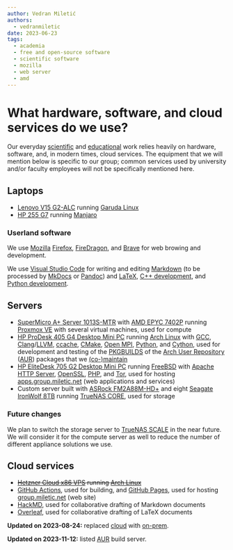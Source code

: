 ```yaml
---
author: Vedran Miletić
authors:
  - vedranmiletic
date: 2023-06-23
tags:
  - academia
  - free and open-source software
  - scientific software
  - mozilla
  - web server
  - amd
---
```


# What hardware, software, and cloud services do we use?

Our everyday [scientific](../../projects.md) and [educational](../../teaching/index.md) work relies heavily on hardware, software, and, in modern times, cloud services. The equipment that we will mention below is specific to our group; common services used by university and/or faculty employees will not be specifically mentioned here.

<!-- more -->

## Laptops

- [Lenovo V15 G2-ALC](https://pcsupport.lenovo.com/us/en/products/laptops-and-netbooks/lenovo-v-series-laptops/v15-g2-alc) running [Garuda Linux](https://garudalinux.org/)
- [HP 255 G7](https://support.hp.com/us-en/product/hp-255-g7-notebook-pc/24381324) running [Manjaro](https://manjaro.org/)

### Userland software

We use [Mozilla](https://www.mozilla.org/) [Firefox](https://www.mozilla.org/firefox/), [FireDragon](https://forum.garudalinux.org/t/firedragon-librewolf-fork/5018), and [Brave](https://brave.com/) for web browing and development.

We use [Visual Studio Code](https://code.visualstudio.com/) for writing and editing [Markdown](https://code.visualstudio.com/docs/languages/markdown) (to be processed by [MkDocs](https://www.mkdocs.org/) or [Pandoc](https://pandoc.org/)) and [LaTeX](https://marketplace.visualstudio.com/items?itemName=James-Yu.latex-workshop), [C++ development](https://code.visualstudio.com/docs/languages/cpp), and [Python development](https://code.visualstudio.com/docs/languages/python).

## Servers

- [SuperMicro A+ Server 1013S-MTR](https://www.supermicro.com/en/Aplus/system/1U/1013/AS-1013S-MTR.cfm) with [AMD EPYC 7402P](https://www.amd.com/en/products/cpu/amd-epyc-7402P) running [Proxmox VE](https://www.proxmox.com/proxmox-ve) with several virtual machines, used for compute
- [HP ProDesk 405 G4 Desktop Mini PC](https://support.hp.com/us-en/product/details/hp-prodesk-405-g4-desktop-mini-pc/26673038) running [Arch Linux](https://archlinux.org/) with [GCC](https://gcc.gnu.org/), [Clang](https://clang.llvm.org/)/[LLVM](https://llvm.org/), [ccache](https://ccache.dev/), [CMake](https://cmake.org/), [Open MPI](https://www.open-mpi.org/), [Python](https://www.python.org/), and [Cython](https://cython.org/), used for development and testing of the [PKGBUILDS](https://wiki.archlinux.org/title/PKGBUILD) of the [Arch User Repository](https://wiki.archlinux.org/title/Arch_User_Repository) ([AUR](https://aur.archlinux.org/)) packages that we [(co-)maintain](../../software.md#packaging)
- [HP EliteDesk 705 G2 Desktop Mini PC](https://support.hp.com/us-en/product/details/hp-elitedesk-705-g2-desktop-mini-pc/7633235) running [FreeBSD](https://www.freebsd.org/) with [Apache HTTP Server](https://httpd.apache.org/), [OpenSSL](https://www.openssl.org/), [PHP](https://www.php.net/), and [Tor](https://www.torproject.org/), used for hosting [apps.group.miletic.net](https://apps.group.miletic.net/) (web applications and services)
- Custom server built with [ASRock FM2A88M-HD+](https://www.asrock.com/mb/AMD/FM2A88M-HD+/index.asp) and eight [Seagate IronWolf 8TB](https://www.seagate.com/products/nas-drives/ironwolf-hard-drive/) running [TrueNAS CORE](https://www.truenas.com/truenas-core/), used for storage

### Future changes

We plan to switch the storage server to [TrueNAS SCALE](https://www.truenas.com/truenas-scale/) in the near future. We will consider it for the compute server as well to reduce the number of different appliance solutions we use.

## Cloud services

- ~~[Hetzner Cloud x86 VPS](https://www.hetzner.com/cloud) running [Arch Linux](https://archlinux.org/)~~
- [GitHub Actions](https://github.com/features/actions), used for building, and [GitHub Pages](https://pages.github.com/), used for hosting [group.miletic.net](../../../index.md) (web site)
- [HackMD](https://hackmd.io/), used for collaborative drafting of Markdown documents
- [Overleaf](https://www.overleaf.com/), used for collaborative drafting of LaTeX documents

**Updated on 2023-08-24:** replaced [cloud](https://en.wikipedia.org/wiki/Cloud_computing) with [on-prem](https://en.wikipedia.org/wiki/On-premises_software).

**Updated on 2023-11-12:** listed [AUR](https://en.wikipedia.org/wiki/Arch_Linux#Arch_User_Repository_(AUR)) build server.
